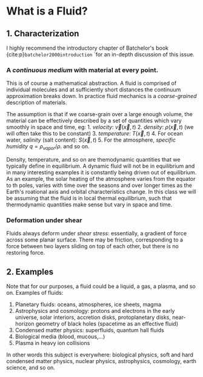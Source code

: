 # What is a Fluid?

## 1. Characterization

I highly recommend the introductory chapter of Batchelor's book 
{cite:p}`batchelor2000introduction` `for an 
in-depth discussion of this issue.

### A *continuous medium* with material at every point.
  
  This is of course a mathematical abstraction. A fluid is comprised of
  individual molecules and at sufficiently short distances the continuum
  approximation breaks down. In practice fluid mechanics is a *coarse-grained*
  description of materials.
  
  The assumption is that if we coarse-grain over a large enough volume, the
  material can be effectively described by a set of quantities which vary
  smoothly in space and time, eg:
    1. *velocity*: ${\vec v}({\vec x},t)$
	2. *density*: $\rho({\vec x},t)$ (we will often take this to be constant)
	3. *temperature*: $T({\vec x},t)$ 
	4. For ocean water, *salinity* (salt content): $S({\vec x},t)$
	5. For the atmosphere, *specific humidity* $q = \rho_{vapor}/\rho$.
  and so on.

Density, temperature, and so on are themodynamic quantities that we typically 
define in equilibrium. A dynamic fluid will not be in equilibrium and in many
interesting examples it is constantly being driven out of equilibrium. As
an example, the solar heating of the atmosphere varies from the equator to
th poles, varies with time over the seasons and over longer times as 
the Earth's roational axis and orbital characteristics change. In this class
we will be assuming that the fluid is in local thermal equilibrium, such
that thermodynamic quantities make sense but vary in space and time.


### Deformation under shear

Fluids always deform under *shear stress*: essentially, a gradient of force
across some planar surface. There may be friction, corresponding to a 
force between two layers sliding on top of each other, but there is no 
restoring force.
  
## 2. Examples

Note that for our purposes, a fluid could be a liquid, a gas, a plasma, and
so on.  Examples of fluids:

  1. Planetary fluids: oceans, atmospheres, ice sheets, magma
  2. Astrophysics and cosmology: protons and electrons in the 
  early universe, solar interiors, accretion disks, protoplanetary disks,
  near-horizon geometry of black holes (spacetime as an effective fluid)
  3. Condensed matter physics: superfluids, quantum hall fluids
  4. Biological media (blood, mucous,...)
  5. Plasma in heavy ion collisions

In other words this subject is everywhere: biological physics, soft and
hard condensed matter physics, nuclear physics, astrophysics, cosmology,
earth science, and so on. 


